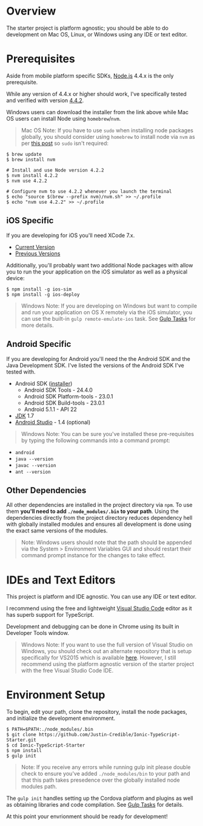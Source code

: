 # Overview

The starter project is platform agnostic; you should be able to do development on Mac OS, Linux, or Windows using any IDE or text editor.

# Prerequisites

Aside from mobile platform specific SDKs, [Node.js](https://nodejs.org/dist) 4.4.x is the only prerequisite.

While any version of 4.4.x or higher should work, I've specifically tested and verified with version [4.4.2](https://nodejs.org/dist/v4.2.2/).

Windows users can download the installer from the link above while Mac OS users can install Node using `homebrew`/`nvm`.

> Mac OS Note: If you have to use `sudo` when installing node packages globally, you should consider using `homebrew` to install node via `nvm` as per [this post](http://stackoverflow.com/a/28025834) so `sudo` isn't required:

```
$ brew update
$ brew install nvm

# Install and use Node version 4.2.2
$ nvm install 4.2.2
$ nvm use 4.2.2

# Configure nvm to use 4.2.2 whenever you launch the terminal
$ echo "source $(brew --prefix nvm)/nvm.sh" >> ~/.profile
$ echo "nvm use 4.2.2" >> ~/.profile
```

## iOS Specific

If you are developing for iOS you'll need XCode 7.x.

* [Current Version](https://developer.apple.com/xcode/download/)
* [Previous Versions](https://developer.apple.com/downloads/)

Additionally, you'll probably want two additional Node packages with allow you to run the your application on the iOS simulator as well as a physical device:

    $ npm install -g ios-sim
    $ npm install -g ios-deploy

> Windows Note: If you are developing on Windows but want to compile and run your application on OS X remotely via the iOS simulator, you can use the built-in `gulp remote-emulate-ios` task. See [Gulp Tasks](gulp-tasks.md) for more details.

## Android Specific

If you are developing for Android you'll need the the Android SDK and the Java Development SDK. I've listed the versions of the Android SDK I've tested with.

* Android SDK ([installer](http://developer.android.com/sdk/index.html#Other))
  * Android SDK Tools - 24.4.0
  * Android SDK Platform-tools - 23.0.1
  * Android SDK Build-tools - 23.0.1
  * Android 5.1.1 - API 22
* [JDK](http://www.oracle.com/technetwork/java/javase/downloads/index.html) 1.7
* [Android Studio](http://developer.android.com/sdk/index.html) - 1.4 (optional)

> Windows Note: You can be sure you've installed these pre-requisites by typing the following commands into a command prompt:

* `android`
* `java --version`
* `javac --version`
* `ant --version`

## Other Dependencies

All other dependencies are installed in the project directory via `npm`. To use them **you'll need to add `./node_modules/.bin` to your path**. Using the dependencies directly from the project directory reduces dependency hell with globally installed modules and ensures all development is done using the exact same versions of the modules.

> Note: Windows users should note that the path should be appended via the System > Environment Variables GUI and should restart their command prompt instance for the changes to take effect.

# IDEs and Text Editors

This project is platform and IDE agnostic. You can use any IDE or text editor.

I recommend using the free and lightweight [Visual Studio Code](https://code.visualstudio.com) editor as it has superb support for TypeScript.

Development and debugging can be done in Chrome using its built in Developer Tools window.

> Windows Note: If you want to use the full version of Visual Studio on Windows, you should check out an alternate repository that is setup specifically for VS2015 which is available [here](https://github.com/Justin-Credible/Ionic-TypeScript-MDHA-Starter). However, I still recommend using the platform agnostic version of the starter project with the free Visual Studio Code IDE.

# Environment Setup

To begin, edit your path, clone the repository, install the node packages, and initialize the development environment.

    $ PATH=$PATH:./node_modules/.bin
    $ git clone https://github.com/Justin-Credible/Ionic-TypeScript-Starter.git
    $ cd Ionic-TypeScript-Starter
    $ npm install
    $ gulp init

> Note: If you receive any errors while running gulp init please double check to ensure you've added `./node_modules/bin` to your path and that this path takes presedence over the globally installed node modules path.

The `gulp init` handles setting up the Cordova platform and plugins as well as obtaining libraries and code compilation. See [Gulp Tasks](gulp-tasks.md) for details.

At this point your envrionment should be ready for development!
